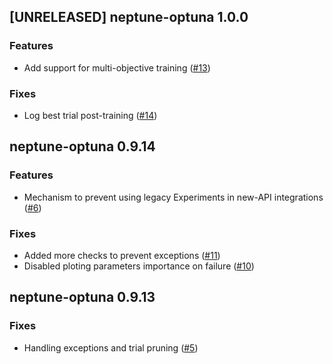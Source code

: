 ## [UNRELEASED] neptune-optuna 1.0.0

### Features
- Add support for multi-objective training ([#13](https://github.com/neptune-ai/neptune-optuna/pull/13))

### Fixes

- Log best trial post-training ([#14](https://github.com/neptune-ai/neptune-optuna/pull/14))

## neptune-optuna 0.9.14

### Features

- Mechanism to prevent using legacy Experiments in new-API integrations ([#6](https://github.com/neptune-ai/neptune-optuna/pull/6))

### Fixes

- Added more checks to prevent exceptions ([#11](https://github.com/neptune-ai/neptune-optuna/pull/11))
- Disabled ploting parameters importance on failure ([#10](https://github.com/neptune-ai/neptune-optuna/pull/10))

## neptune-optuna 0.9.13

### Fixes

- Handling exceptions and trial pruning ([#5](https://github.com/neptune-ai/neptune-optuna/pull/5))
